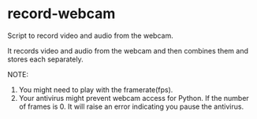 # record-webcam
Script to record video and audio from the webcam.

It records video and audio from the webcam and then combines them and stores each separately.

NOTE:
  1. You might need to play with the framerate(fps).
  2. Your antivirus might prevent webcam access for Python. If the number of frames is 0. It will raise an error indicating you pause the antivirus.
